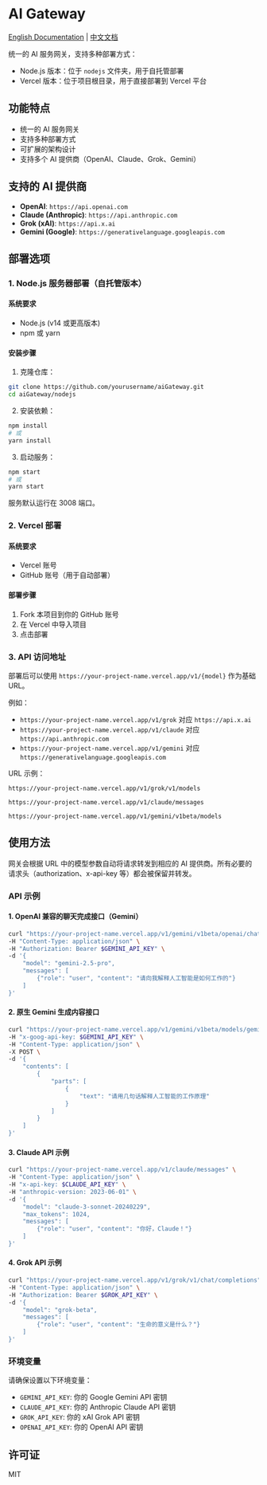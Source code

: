 # AI Gateway

[English Documentation](README.md) | [中文文档](README_CN.md)

统一的 AI 服务网关，支持多种部署方式：
- Node.js 版本：位于 `nodejs` 文件夹，用于自托管部署
- Vercel 版本：位于项目根目录，用于直接部署到 Vercel 平台

## 功能特点

- 统一的 AI 服务网关
- 支持多种部署方式
- 可扩展的架构设计
- 支持多个 AI 提供商（OpenAI、Claude、Grok、Gemini）

## 支持的 AI 提供商

- **OpenAI**: `https://api.openai.com`
- **Claude (Anthropic)**: `https://api.anthropic.com`
- **Grok (xAI)**: `https://api.x.ai`
- **Gemini (Google)**: `https://generativelanguage.googleapis.com`

## 部署选项

### 1. Node.js 服务器部署（自托管版本）

#### 系统要求
- Node.js (v14 或更高版本)
- npm 或 yarn

#### 安装步骤
1. 克隆仓库：
```bash
git clone https://github.com/yourusername/aiGateway.git
cd aiGateway/nodejs
```

2. 安装依赖：
```bash
npm install
# 或
yarn install
```

3. 启动服务：
```bash
npm start
# 或
yarn start
```

服务默认运行在 3008 端口。

### 2. Vercel 部署

#### 系统要求
- Vercel 账号
- GitHub 账号（用于自动部署）

#### 部署步骤
1. Fork 本项目到你的 GitHub 账号
2. 在 Vercel 中导入项目
3. 点击部署

### 3. API 访问地址

部署后可以使用 `https://your-project-name.vercel.app/v1/{model}` 作为基础 URL。

例如：
- `https://your-project-name.vercel.app/v1/grok` 对应 `https://api.x.ai`
- `https://your-project-name.vercel.app/v1/claude` 对应 `https://api.anthropic.com`
- `https://your-project-name.vercel.app/v1/gemini` 对应 `https://generativelanguage.googleapis.com`

URL 示例：
```
https://your-project-name.vercel.app/v1/grok/v1/models

https://your-project-name.vercel.app/v1/claude/messages

https://your-project-name.vercel.app/v1/gemini/v1beta/models
```

## 使用方法

网关会根据 URL 中的模型参数自动将请求转发到相应的 AI 提供商。所有必要的请求头（authorization、x-api-key 等）都会被保留并转发。

### API 示例

#### 1. OpenAI 兼容的聊天完成接口（Gemini）

```bash
curl "https://your-project-name.vercel.app/v1/gemini/v1beta/openai/chat/completions" \
-H "Content-Type: application/json" \
-H "Authorization: Bearer $GEMINI_API_KEY" \
-d '{
    "model": "gemini-2.5-pro",
    "messages": [
        {"role": "user", "content": "请向我解释人工智能是如何工作的"}
    ]
}'
```

#### 2. 原生 Gemini 生成内容接口

```bash
curl "https://your-project-name.vercel.app/v1/gemini/v1beta/models/gemini-2.5-flash:generateContent" \
-H "x-goog-api-key: $GEMINI_API_KEY" \
-H "Content-Type: application/json" \
-X POST \
-d '{
    "contents": [
        {
            "parts": [
                {
                    "text": "请用几句话解释人工智能的工作原理"
                }
            ]
        }
    ]
}'
```

#### 3. Claude API 示例

```bash
curl "https://your-project-name.vercel.app/v1/claude/messages" \
-H "Content-Type: application/json" \
-H "x-api-key: $CLAUDE_API_KEY" \
-H "anthropic-version: 2023-06-01" \
-d '{
    "model": "claude-3-sonnet-20240229",
    "max_tokens": 1024,
    "messages": [
        {"role": "user", "content": "你好，Claude！"}
    ]
}'
```

#### 4. Grok API 示例

```bash
curl "https://your-project-name.vercel.app/v1/grok/v1/chat/completions" \
-H "Content-Type: application/json" \
-H "Authorization: Bearer $GROK_API_KEY" \
-d '{
    "model": "grok-beta",
    "messages": [
        {"role": "user", "content": "生命的意义是什么？"}
    ]
}'
```

### 环境变量

请确保设置以下环境变量：

- `GEMINI_API_KEY`: 你的 Google Gemini API 密钥
- `CLAUDE_API_KEY`: 你的 Anthropic Claude API 密钥  
- `GROK_API_KEY`: 你的 xAI Grok API 密钥
- `OPENAI_API_KEY`: 你的 OpenAI API 密钥

## 许可证

MIT
